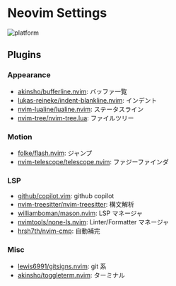 # Neovim Settings

![platform](https://img.shields.io/badge/platform-linux%20|%20macos-blue)

## Plugins

### Appearance

- [akinsho/bufferline.nvim](https://github.com/akinsho/bufferline.nvim): バッファ一覧
- [lukas-reineke/indent-blankline.nvim](https://github/com/lukas-reineke/indent-blankline.nvim): インデント
- [nvim-lualine/lualine.nvim](https://github.com/nvim-lualine/lualine.nvim): ステータスライン
- [nvim-tree/nvim-tree.lua](https://github.com/nvim-tree/nvim-tree.lua): ファイルツリー

### Motion

- [folke/flash.nvim](https://github.com/folke/flash.nvim): ジャンプ
- [nvim-telescope/telescope.nvim](https://github.com/nvim-telescope/telescope.nvim): ファジーファインダ

### LSP

- [github/copilot.vim](https://github.com/github/copilot.vim): github copilot
- [nvim-treesitter/nvim-treesitter](https://github.com/nvim-treesitter/nvim-treesitter): 構文解析
- [williamboman/mason.nvim](https://github.com/williamboman/mason.nvim): LSP マネージャ
- [nvimtools/none-ls.nvim](https://github.com/nvimtools/none-ls.nvim): Linter/Formatter マネージャ
- [hrsh7th/nvim-cmp](https://github.com/hrsh7th/nvim-cmp): 自動補完

### Misc

- [lewis6991/gitsigns.nvim](https://github.com/lewis6991/gitsigns.nvim): git 系
- [akinsho/toggleterm.nvim](https://gihtub/com/akinsho/toggleterm.nvim): ターミナル

